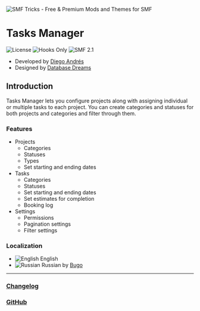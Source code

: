 ![SMF Tricks - Free & Premium Mods and Themes for SMF](https://smftricks.com/logos/logo.png)

# Tasks Manager
![License](https://img.shields.io/badge/License-MIT-248049) ![Hooks Only](https://img.shields.io/badge/Hooks%20Only-Yes-6041a3) ![SMF 2.1](https://img.shields.io/badge/SMF-2.1-3f73a0)

* Developed by [Diego Andrés](https://github.com/DiegoAndresCortes)
* Designed by [Database Dreams](https://www.databasedreams.co.uk/)

## Introduction
Tasks Manager lets you configure projects along with assigning individual or multiple tasks to each project. You can create categories and statuses for both projects and categories and filter through them.

### Features
- Projects
  - Categories
  - Statuses
  - Types
  - Set starting and ending dates
- Tasks
  - Categories
  - Statuses
  - Set starting and ending dates
  - Set estimates for completion
  - Booking log
- Settings
  - Permissions
  - Pagination settings
  - Filter settings

### Localization
- ![English](https://www.simplemachines.org/site_images/lang/english.gif) English
- ![Russian](https://www.simplemachines.org/site_images/lang/russian.gif) Russian by [Bugo](https://www.simplemachines.org/community/index.php?action=profile;u=229017)
---
### [Changelog](https://github.com/SMFTricks/Tasks-Manager/blob/main/CHANGELOG.md)
### [GitHub](https://github.com/SMFTricks/Tasks-Manager)